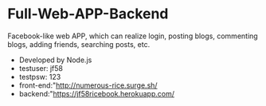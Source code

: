 # Full-Web-APP-Backend
Facebook-like web APP, which can realize login, posting blogs, commenting blogs, adding friends, searching posts, etc.

* Developed by Node.js
* testuser: jf58
* testpsw: 123
* front-end:"http://numerous-rice.surge.sh/
* backend:"https://jf58ricebook.herokuapp.com/
